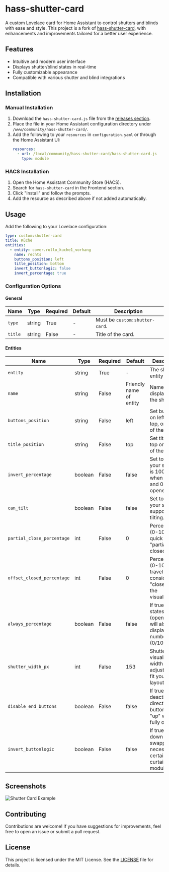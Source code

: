 <script type="text/javascript" src="https://cdnjs.buymeacoffee.com/1.0.0/button.prod.min.js" data-name="bmc-button" data-slug="DevHoH" data-color="#FFDD00" data-emoji=""  data-font="Arial" data-text="Buy me a coffee" data-outline-color="#000000" data-font-color="#000000" data-coffee-color="#ffffff" ></script>


# hass-shutter-card

A custom Lovelace card for Home Assistant to control shutters and blinds with ease and style. This project is a fork of [hass-shutter-card](https://github.com/Deejayfool/hass-shutter-card), with enhancements and improvements tailored for a better user experience.

## Features

- Intuitive and modern user interface
- Displays shutter/blind states in real-time
- Fully customizable appearance
- Compatible with various shutter and blind integrations

## Installation

### Manual Installation

1. Download the `hass-shutter-card.js` file from the [releases section](https://github.com/DevHoH/adjustable-shutter/releases).
2. Place the file in your Home Assistant configuration directory under `/www/community/hass-shutter-card/`.
3. Add the following to your `resources` in `configuration.yaml` or through the Home Assistant UI:
   ```yaml
   resources:
     - url: /local/community/hass-shutter-card/hass-shutter-card.js
       type: module
   ```

### HACS Installation

1. Open the Home Assistant Community Store (HACS).
2. Search for `hass-shutter-card` in the Frontend section.
3. Click "Install" and follow the prompts.
4. Add the resource as described above if not added automatically.

## Usage

Add the following to your Lovelace configuration:

```yaml
type: custom:shutter-card
title: Küche
entities:
  - entity: cover.rollo_kuche1_vorhang
    name: rechts
    buttons_position: left
    title_position: bottom
    invert_buttonlogic: false
    invert_percentage: true

```

### Configuration Options

#### General
| Name              | Type    | Required | Default | Description                                   |
|-------------------|---------|----------|---------|-----------------------------------------------|
| `type`            | string  | True     | -       | Must be `custom:shutter-card`.               |
| `title`           | string  | False    | -       | Title of the card.                           |

#### Entities
| Name                      | Type    | Required | Default                 | Description                                                                         |
|---------------------------|---------|----------|-------------------------|-------------------------------------------------------------------------------------|
| `entity`                  | string  | True     | -                       | The shutter entity ID.                                                              |
| `name`                    | string  | False    | Friendly name of entity | Name to display for the shutter.                                                   |
| `buttons_position`        | string  | False    | left                    | Set buttons on left, right, top, or bottom of the shutter.                          |
| `title_position`          | string  | False    | top                     | Set title on top or bottom of the shutter.                                          |
| `invert_percentage`       | boolean | False    | false                   | Set to true if your shutter is 100% when closed and 0% when opened.                 |
| `can_tilt`                | boolean | False    | false                   | Set to true if your shutters support tilting.                                       |
| `partial_close_percentage`| int     | False    | 0                       | Percentage (0-100) for a quick "partially closed" state.                            |
| `offset_closed_percentage`| int     | False    | 0                       | Percentage (0-100) of travel considered "closed" in the visualization.              |
| `always_percentage`       | boolean | False    | false                   | If true, end states (open/closed) will also be displayed as numbers (0/100%).       |
| `shutter_width_px`        | int     | False    | 153                     | Shutter visualization width in px, adjustable to fit your layout.                  |
| `disable_end_buttons`     | boolean | False    | false                   | If true, deactivates direction buttons (e.g., "up" when fully open).                |
| `invert_buttonlogic`     | boolean | False    | false                   | If true, up and down are swapped, necessary for certain curtain modules.             |

## Screenshots

![Shutter Card Example](https://raw.githubusercontent.com/DevHoH/adjustable-shutter/master/images/shutter-card.gif)

## Contributing

Contributions are welcome! If you have suggestions for improvements, feel free to open an issue or submit a pull request.

## License

This project is licensed under the MIT License. See the [LICENSE](LICENSE) file for details.
